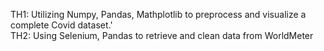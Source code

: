 TH1: Utilizing Numpy, Pandas, Mathplotlib to preprocess and visualize a complete Covid dataset.' \
TH2: Using Selenium, Pandas to retrieve and clean data from WorldMeter 
